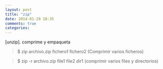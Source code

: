 ```yaml
---
layout: post
title: "zip"
date: 2014-01-29 18:35
comments: true
categories: 
---
```

[unzip]. comprime y empaqueta 

>$ zip archivo.zip fichero1 fichero2 (Comprimir varios ficheros)

>$ zip -r archivo.zip file1 file2 dir1 (comprimir varios files y directorios)

